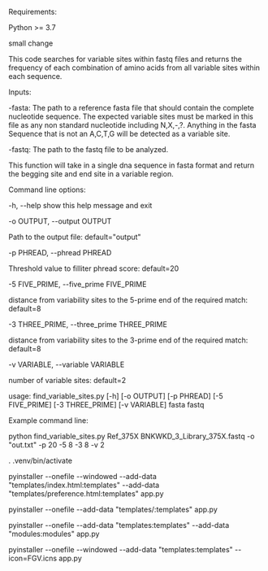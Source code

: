 Requirements: 

Python >= 3.7 

 small change

This code searches for variable sites within fastq files and returns the frequency of each combination of amino acids from all variable sites within each sequence. 

Inputs: 

-fasta: The path to a reference fasta file that should contain the complete nucleotide sequence. The expected variable sites must be marked in this file as any non standard nucleotide including N,X,-,?. Anything in the fasta Sequence that is not an A,C,T,G will be detected as a variable site. 

-fastq: The path to the fastq file to be analyzed.  

This function will take in a single dna sequence in fasta format and return the begging site and end site in a variable region.  

Command line options: 

-h, --help show this help message and exit 

-o OUTPUT, --output OUTPUT 

Path to the output file: default="output" 

-p PHREAD, --phread PHREAD 

Threshold value to filliter phread score: default=20 

-5 FIVE_PRIME, --five_prime FIVE_PRIME 

distance from variability sites to the 5-prime end of the required match: default=8 

-3 THREE_PRIME, --three_prime THREE_PRIME 

distance from variability sites to the 3-prime end of the required match: default=8 

-v VARIABLE, --variable VARIABLE 

number of variable sites: default=2 

 

 

 

 

 

usage: find_variable_sites.py [-h] [-o OUTPUT] [-p PHREAD] [-5 FIVE_PRIME] [-3 THREE_PRIME] [-v VARIABLE] fasta fastq 

Example command line: 

python find_variable_sites.py Ref_375X BNKWKD_3_Library_375X.fastq -o "out.txt" -p 20 -5 8 -3 8 -v 2 

. .venv/bin/activate

 pyinstaller --onefile --windowed --add-data "templates/index.html:templates" --add-data "templates/preference.html:templates" app.py

 pyinstaller --onefile --add-data "templates/:templates" app.py

 pyinstaller --onefile --add-data "templates:templates"  --add-data "modules:modules" app.py 

 pyinstaller --onefile --windowed --add-data "templates:templates" --icon=FGV.icns app.py 